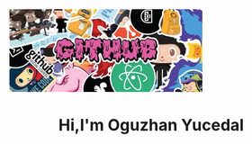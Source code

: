 <img src="https://github.com/yucedaloguzhan/yucedaloguzhan/blob/main/githubPic.jpg?raw=true">

<h1 align="center">Hi,I'm Oguzhan Yucedal<h1>

